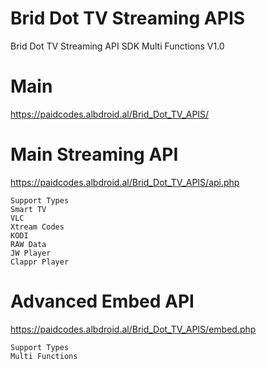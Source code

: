 # Brid Dot TV Streaming APIS
Brid Dot TV Streaming API SDK Multi Functions V1.0

# Main
https://paidcodes.albdroid.al/Brid_Dot_TV_APIS/

# Main Streaming API
https://paidcodes.albdroid.al/Brid_Dot_TV_APIS/api.php

    Support Types
    Smart TV
    VLC
    Xtream Codes
    KODI
    RAW Data
    JW Player
    Clappr Player

# Advanced Embed API
https://paidcodes.albdroid.al/Brid_Dot_TV_APIS/embed.php

    Support Types
    Multi Functions
